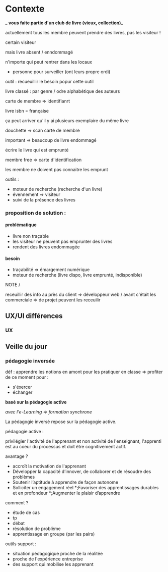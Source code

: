  # Contexte 
 
 _ **vous faite partie d'un club de livre (vieux, collection)_**

actuellement tous les membre peuvent prendre des livres, pas les visiteur !

certain visiteur 

mais livre absent / enndommagé

n'importe qui peut rentrer dans les locaux


* personne pour surveiller (ont leurs propre ordi)

outil : recueuillir le besoin popur cette outil

livre classé : par genre / odre alphabétique des auteurs

carte de membre => identifianrt

livre isbn = française

ça peut arriver qu'il y ai plusieurs exemplaire du même livre

douchette => scan carte de membre

important => beaucoup de livre endommagé

écrire le livre qui est emprunté

membre free => carte d'identification

les membre ne doivent pas connaitre les emprunt

outils : 
* moteur de recherche (recherche d'un livre)
* évennement => visiteur
* suivi de la présence  des livres


### proposition de solution :



#### problématique


* livre non traçable
* les visiteur ne peuvent pas emprunter des livres
* rendent des livres endommagée



#### besoin

* traçabilité => émargement numérique
* moteur de recherche (livre dispo, livre emprunté, indisponible)


NOTE /

receuillir des info au près du client => développeur web / avant c'était les commerciale => de projet peuvent les receuilir




## UX/UI différences

### UX 



## Veille du jour 

### pédagogie inversée

déf : apprendre les notions en amont pour les pratiquer en classe => profiter de ce moment pour :

* s'éxercer 
* échanger

**basé sur la pédagogie active**

_avec l'e-Learning => formation synchrone_

La pédagogie inversé repose sur la pédagogie active.




pédagogie active : 

privilégier l'activité de l'apprenant et non activité de l'enseignant, l'apprenti est au coeur du processus et doit être cognitivement actif. 

avantage ?

* accroît la motivation de l'apprenant
* Développer la capacité d’innover, de collaborer et de résoudre des problèmes
* Soutenir l’aptitude à apprendre de façon autonome
* Solliciter un engagement réel
*;Favoriser des apprentissages durables et en profondeur
*;Augmenter le plaisir d’apprendre


comment ?

* étude de cas
* tp
* débat
* résolution de problème
* apprentissage en groupe (par les pairs)


outils support :

* situation pédagogique proche de la réalitée
* proche de l'expérience entreprise
* des support qui mobilise les apprenant



 